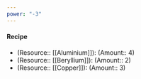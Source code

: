 ```yaml
---
power: "-3"
---
```


#### Recipe
- (Resource:: [[Aluminium]]): (Amount:: 4)
- (Resource:: [[Beryllium]]): (Amount:: 2)
- (Resource:: [[Copper]]): (Amount:: 3)
